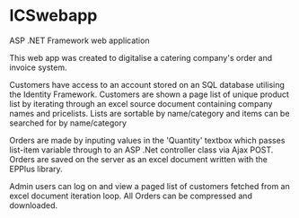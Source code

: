 # ICSwebapp
ASP .NET Framework web application

This web app was created to digitalise a catering company's order and invoice system.

Customers have access to an account stored on an SQL database utilising the Identity Framework.
Customers are shown a page list of unique product list by iterating through an excel source document containing company names and pricelists.
Lists are sortable by name/category and items can be searched for by name/category

Orders are made by inputing values in the 'Quantity' textbox which passes list-item variable through to 
an ASP .Net controller class via Ajax POST.
Orders are saved on the server as an excel document written with the EPPlus library.

Admin users can log on and view a paged list of customers fetched from an excel document iteration loop.
All Orders can be compressed and downloaded.
